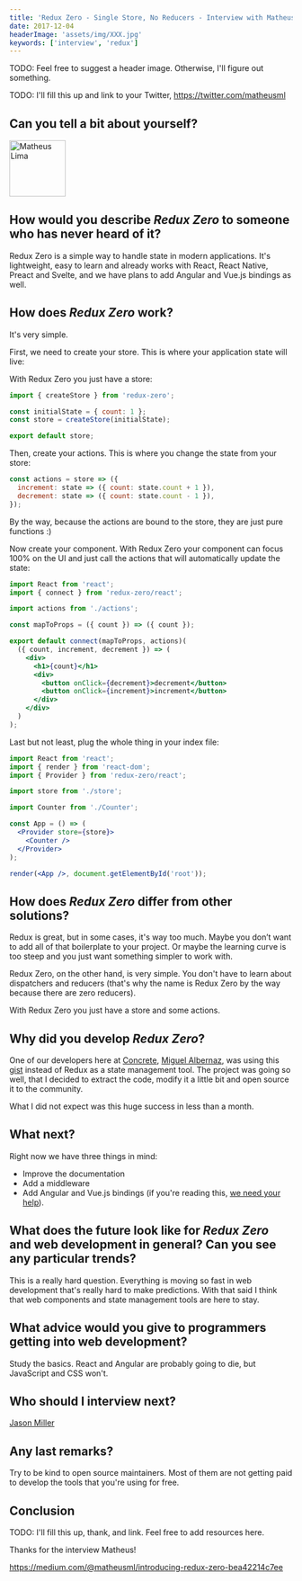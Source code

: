 ```yaml
---
title: 'Redux Zero - Single Store, No Reducers - Interview with Matheus Lima'
date: 2017-12-04
headerImage: 'assets/img/XXX.jpg'
keywords: ['interview', 'redux']
---
```


TODO: Feel free to suggest a header image. Otherwise, I'll figure out something.

TODO: I'll fill this up and link to your Twitter, https://twitter.com/matheusml

## Can you tell a bit about yourself?

<p>
  <span class="author">
    <img src="https://avatars1.githubusercontent.com/u/444202?s=200&v=4" alt="Matheus Lima" class="author" width="100" height="100" />
  </span>
</p>

## How would you describe _Redux Zero_ to someone who has never heard of it?

Redux Zero is a simple way to handle state in modern applications. It's lightweight, easy to learn and already works with React, React Native, Preact and Svelte, and we have plans to add Angular and Vue.js bindings as well.

## How does _Redux Zero_ work?

It's very simple.

First, we need to create your store. This is where your application state will live:

With Redux Zero you just have a store:

```javascript
import { createStore } from 'redux-zero';

const initialState = { count: 1 };
const store = createStore(initialState);

export default store;
```

Then, create your actions. This is where you change the state from your store:

```javascript
const actions = store => ({
  increment: state => ({ count: state.count + 1 }),
  decrement: state => ({ count: state.count - 1 }),
});
```

By the way, because the actions are bound to the store, they are just pure functions :)

Now create your component. With Redux Zero your component can focus 100% on the UI and just call the actions that will automatically update the state:

```jsx
import React from 'react';
import { connect } from 'redux-zero/react';

import actions from './actions';

const mapToProps = ({ count }) => ({ count });

export default connect(mapToProps, actions)(
  ({ count, increment, decrement }) => (
    <div>
      <h1>{count}</h1>
      <div>
        <button onClick={decrement}>decrement</button>
        <button onClick={increment}>increment</button>
      </div>
    </div>
  )
);
```

Last but not least, plug the whole thing in your index file:

```jsx
import React from 'react';
import { render } from 'react-dom';
import { Provider } from 'redux-zero/react';

import store from './store';

import Counter from './Counter';

const App = () => (
  <Provider store={store}>
    <Counter />
  </Provider>
);

render(<App />, document.getElementById('root'));
```

## How does _Redux Zero_ differ from other solutions?

Redux is great, but in some cases, it's way too much. Maybe you don’t want to add all of that boilerplate to your project. Or maybe the learning curve is too steep and you just want something simpler to work with.

Redux Zero, on the other hand, is very simple. You don't have to learn about dispatchers and reducers (that's why the name is Redux Zero by the way because there are zero reducers).

With Redux Zero you just have a store and some actions.

## Why did you develop _Redux Zero_?

One of our developers here at [Concrete](https://concrete.com.br/), [Miguel Albernaz](https://twitter.com/miguel_albernaz), was using this [gist](https://gist.github.com/developit/55c48d294abab13a146eac236bae3219) instead of Redux as a state management tool. The project was going so well, that I decided to extract the code, modify it a little bit and open source it to the community.

What I did not expect was this huge success in less than a month.

## What next?

Right now we have three things in mind:

* Improve the documentation
* Add a middleware
* Add Angular and Vue.js bindings (if you're reading this, [we need your help](https://github.com/concretesolutions/redux-zero/issues)).

## What does the future look like for _Redux Zero_ and web development in general? Can you see any particular trends?

This is a really hard question. Everything is moving so fast in web development that's really hard to make predictions. With that said I think that web components and state management tools are here to stay.

## What advice would you give to programmers getting into web development?

Study the basics. React and Angular are probably going to die, but JavaScript and CSS won't.

## Who should I interview next?

[Jason Miller](https://twitter.com/_developit)

## Any last remarks?

Try to be kind to open source maintainers. Most of them are not getting paid to develop the tools that you're using for free.

## Conclusion

TODO: I'll fill this up, thank, and link. Feel free to add resources here.

Thanks for the interview Matheus!

https://medium.com/@matheusml/introducing-redux-zero-bea42214c7ee
